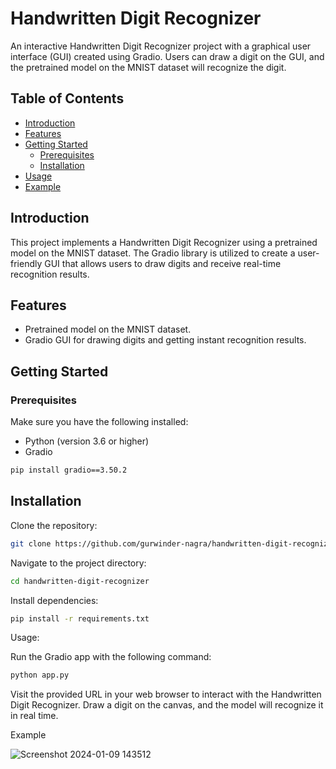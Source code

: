 # Handwritten Digit Recognizer

An interactive Handwritten Digit Recognizer project with a graphical user interface (GUI) created using Gradio. Users can draw a digit on the GUI, and the pretrained model on the MNIST dataset will recognize the digit.

## Table of Contents

- [Introduction](#introduction)
- [Features](#features)
- [Getting Started](#getting-started)
  - [Prerequisites](#prerequisites)
  - [Installation](#installation)
- [Usage](#usage)
- [Example](#example)

## Introduction

This project implements a Handwritten Digit Recognizer using a pretrained model on the MNIST dataset. The Gradio library is utilized to create a user-friendly GUI that allows users to draw digits and receive real-time recognition results.

## Features

- Pretrained model on the MNIST dataset.
- Gradio GUI for drawing digits and getting instant recognition results.

## Getting Started

### Prerequisites

Make sure you have the following installed:

- Python (version 3.6 or higher)
- Gradio

```bash
pip install gradio==3.50.2
```

## Installation

Clone the repository:

```bash
git clone https://github.com/gurwinder-nagra/handwritten-digit-recognizer.git
```

Navigate to the project directory:

```bash
cd handwritten-digit-recognizer
```

Install dependencies:

```bash
pip install -r requirements.txt
```

Usage:

Run the Gradio app with the following command:

```bash
python app.py

```

Visit the provided URL in your web browser to interact with the Handwritten Digit Recognizer. Draw a digit on the canvas, and the model will recognize it in real time.

Example

![Screenshot 2024-01-09 143512](https://github.com/gurwinder-nagra/handwritten-digit-recognizer/assets/101449053/4a9df73a-7319-4dd8-a764-e1b93df1efb9)
